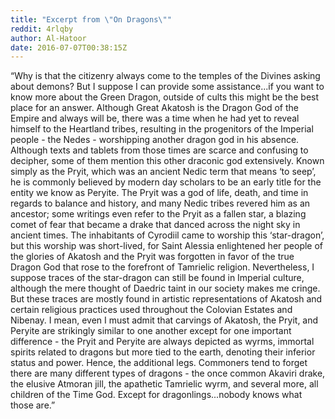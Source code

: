 ```yaml
---
title: "Excerpt from \"On Dragons\""
reddit: 4rlqby
author: Al-Hatoor
date: 2016-07-07T00:38:15Z
---
```


“Why is that the citizenry always come to the temples of the Divines asking about demons? But I suppose I can provide some assistance...if you want to know more about the Green Dragon, outside of cults this might be the best place for an answer. Although Great Akatosh is the Dragon God of the Empire and always will be, there was a time when he had yet to reveal himself to the Heartland tribes, resulting in the progenitors of the Imperial people - the Nedes - worshipping another dragon god in his absence. Although texts and tablets from those times are scarce and confusing to decipher, some of them mention this other draconic god extensively. Known simply as the Pryit, which was an ancient Nedic term that means ‘to seep’, he is commonly believed by modern day scholars to be an early title for the entity we know as Peryite. The Pryit was a god of life, death, and time in regards to balance and history, and many Nedic tribes revered him as an ancestor; some writings even refer to the Pryit as a fallen star, a blazing comet of fear that became a drake that danced across the night sky in ancient times. The inhabitants of Cyrodiil came to worship this ‘star-dragon’, but this worship was short-lived, for Saint Alessia enlightened her people of the glories of Akatosh and the Pryit was forgotten in favor of the true Dragon God that rose to the forefront of Tamrielic religion. Nevertheless, I suppose traces of the star-dragon can still be found in Imperial culture, although the mere thought of Daedric taint in our society makes me cringe. But these traces are mostly found in artistic representations of Akatosh and certain religious practices used throughout the Colovian Estates and Nibenay. I mean, even I must admit that carvings of Akatosh, the Pryit, and Peryite are strikingly similar to one another except for one important difference - the Pryit and Peryite are always depicted as wyrms, immortal spirits related to dragons but more tied to the earth, denoting their inferior status and power. Hence, the additional legs. Commoners tend to forget there are many different types of dragons - the once common Akaviri drake, the elusive Atmoran jill, the apathetic Tamrielic wyrm, and several more, all children of the Time God. Except for dragonlings...nobody knows what those are.”
